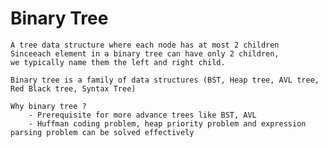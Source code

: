 # Binary Tree
    A tree data structure where each node has at most 2 children
    Sinceeach element in a binary tree can have only 2 children,
    we typically name them the left and right child.

    Binary tree is a family of data structures (BST, Heap tree, AVL tree, Red Black tree, Syntax Tree)

    Why binary tree ?
        - Prerequisite for more advance trees like BST, AVL
        - Huffman coding problem, heap priority problem and expression parsing problem can be solved effectively 




